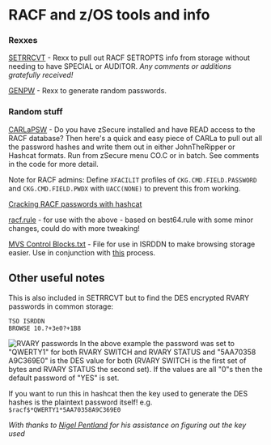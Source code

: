 # RACF and z/OS tools and info

### Rexxes

[SETRRCVT](https://github.com/jaytay79/zos/blob/master/SETRRCVT.rexx) - Rexx to pull out RACF SETROPTS info from storage without needing to have SPECIAL or AUDITOR. _Any comments or additions gratefully received!_  

[GENPW](https://github.com/jaytay79/zos/blob/master/GENPW.rexx) - Rexx to generate random passwords.

### Random stuff

[CARLaPSW](https://github.com/jaytay79/zos/blob/master/CARLaPSW.txt) - Do you have zSecure installed and have READ access to the RACF database? Then here's a quick and easy piece of CARLa to pull out all the password hashes and write them out in either JohnTheRipper or Hashcat formats. Run from zSecure menu CO.C or in batch. See comments in the code for more detail.    

Note for RACF admins: Define `XFACILIT` profiles of `CKG.CMD.FIELD.PASSWORD` and `CKG.CMD.FIELD.PWDX` with `UACC(NONE)` to prevent this from working.  

[Cracking RACF passwords with hashcat](https://github.com/jaytay79/zos/wiki/hashcat-commands-for-RACF-passwords)

[racf.rule](https://github.com/jaytay79/zos/blob/master/racf.rule) - for use with the above - based on best64.rule with some minor changes, could do with more tweaking!

[MVS Control Blocks.txt](https://github.com/jaytay79/zos/blob/master/MVS%20Control%20Blocks.txt) - File for use in ISRDDN to make browsing storage easier. Use in conjunction with [this](https://github.com/jaytay79/zos/wiki/ISRDDN-Control-Block-browsing) process.  


## Other useful notes
This is also included in SETRRCVT but to find the DES encrypted RVARY passwords in common storage:  

```
TSO ISRDDN  
BROWSE 10.?+3e0?+1B8  
```
![RVARY passwords](https://raw.githubusercontent.com/jaytay79/zos/master/rvary.png)
In the above example the password was set to "QWERTY1" for both RVARY SWITCH and RVARY STATUS and "5AA70358 A9C369E0" is the DES value for both (RVARY SWITCH is the first set of bytes and RVARY STATUS the second set). If the values are all "0"s then the default password of "YES" is set.  

If you want to run this in hashcat then the key used to generate the DES hashes is the plaintext password itself! e.g. `$racf$*QWERTY1*5AA70358A9C369E0`

_With thanks to [Nigel Pentland](https://www.nigelpentland.co.uk/utilities/) for his assistance on figuring out the key used_

